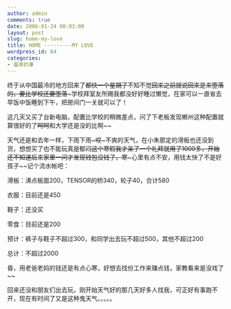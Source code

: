 ```yaml
---
author: admin
comments: true
date: 2006-01-24 00:03:00
layout: post
slug: home-my-love
title: HOME ---------MY LOVE
wordpress_id: 64
categories:
- 蛋疼的事
---
```


终于从中国最冷的地方回来了~~都快一个星期了~~不知不觉~~回来之前就说回来是来堕落的，要比学校还要堕落~~~学校拜室友所赐我都没好好睡过懒觉，在家可以一直省去早饭中饭睡到下午，把房间门一关就可以了！

这几天又买了台新电脑，配置比学校的稍微差点，问了下老板发现郴州这种配置就算很好的了~~呵呵~~和大学还是没的比啊~~

天气还是和去年一样，下雨下雨~~~哎~~~不爽的天气，在小朱那定的滑板也还没到货，想想买了也不能玩真是郁闷~~这个寒假我才呆了一个礼拜就用了1000多，开始还不知道后来家里一问才发现钱包没钱了，寒~~~心里有点不安，用钱太快了不是好孩子~~记个流水帐吧：

滑板：沸点板面200，TENSOR的桥340，轮子40，合计580

衣服：目前还是450

鞋子：还没买

零食：目前还是200

预计：裤子与鞋子不超过300，和同学出去玩不超过500，其他不超过200

总计：不超过2000

昏，用老爸老妈的钱还是有点心寒，好想去找份工作来赚点钱，家教看来是没戏了~~

回来还没和朋友们出去玩，刚开始天气好的那几天好多人找我，可正好有事跑不开，现在有时间了又是这种鬼天气。。。。。
